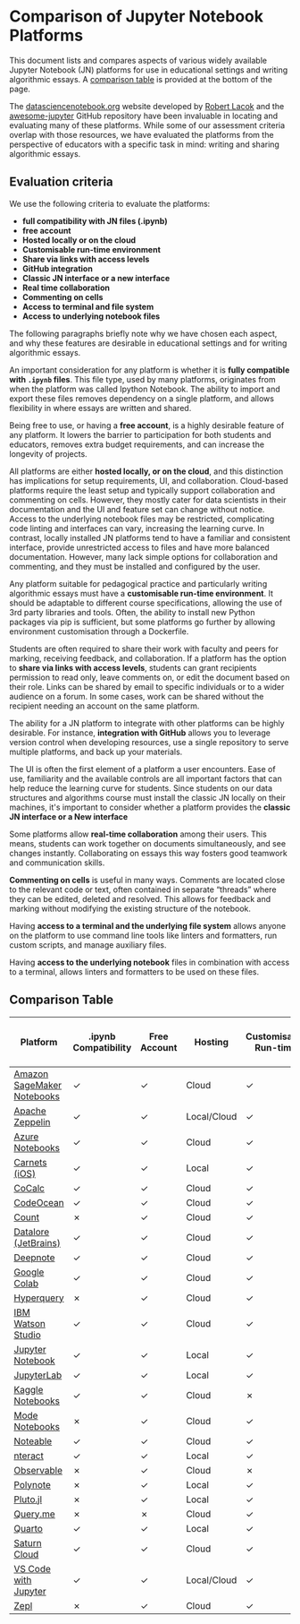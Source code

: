 # Comparison of Jupyter Notebook Platforms

This document lists and compares aspects of various widely available Jupyter
Notebook (JN) platforms for use in educational settings and writing algorithmic
essays. A [comparison table](#comparison-table) is provided at the bottom of
the page.

The [datasciencenotebook.org](https://datasciencenotebook.org/) website
developed by [Robert Lacok](https://www.linkedin.com/in/robert-lacok/) and the
[awesome-jupyter](https://github.com/markusschanta/awesome-jupyter) GitHub
repository have been invaluable in locating and evaluating many of these
platforms. While some of our assessment criteria overlap with those resources,
we have evaluated the platforms from the perspective of educators with a
specific task in mind: writing and sharing algorithmic essays. 

## Evaluation criteria

We use the following criteria to evaluate the platforms:

- **full compatibility with JN files (.ipynb)**
- **free account**
- **Hosted locally or on the cloud**
- **Customisable run-time environment**
- **Share via links with access levels**
- **GitHub integration**
- **Classic JN interface or a new interface**
- **Real time collaboration**
- **Commenting on cells**
- **Access to terminal and file system**
- **Access to underlying notebook files**

The following paragraphs briefly note why we have chosen each aspect, and why these
features are desirable in educational settings and for writing algorithmic essays.

An important consideration for any platform is whether it is **fully compatible
with `.ipynb` files**. This file type, used by many platforms, originates from
when the platform was called Ipython Notebook. The ability to import and export
these files removes dependency on a single platform, and allows flexibility in
where essays are written and shared.

Being free to use, or having a **free account**, is a highly desirable feature
of any platform. It lowers the barrier to participation for both students and
educators, removes extra budget requirements, and can increase the longevity of
projects.

All platforms are either **hosted locally, or on the cloud**, and this
distinction has implications for setup requirements, UI, and collaboration.
Cloud-based platforms require the least setup and typically support
collaboration and commenting on cells. However, they mostly cater for data
scientists in their documentation and the UI and feature set can change without
notice. Access to the underlying notebook files may be restricted, complicating
code linting and interfaces can vary, increasing the learning curve. In
contrast, locally installed JN platforms tend to have a familiar and consistent
interface, provide unrestricted access to files and have more balanced
documentation. However, many lack simple options for collaboration and
commenting, and they must be installed and configured by the user. 

Any platform suitable for pedagogical practice and particularly writing
algorithmic essays must have a **customisable run-time environment**. It should
be adaptable to different course specifications, allowing the use of 3rd party
libraries and tools. Often, the ability to install new Python packages via pip
is sufficient, but some platforms go further by allowing environment
customisation through a Dockerfile.

Students are often required to share their work with faculty and peers for
marking, receiving  feedback, and collaboration. If a platform has the option
to **share via links with access levels**, students can grant recipients
permission to read only, leave comments on, or edit the document based on their
role. Links can be shared by email to  specific individuals or to a wider
audience on a forum. In some cases, work can be shared without the recipient
needing an account on the same platform.

The ability for a JN platform to integrate with other platforms can be highly
desirable. For instance, **integration with GitHub** allows you to leverage
version control when developing resources, use a single repository to serve
multiple platforms, and back up your materials. 

The UI is often the first element of a platform a user encounters. Ease of use,
familiarity and the available controls are all important factors that can help
reduce the learning curve for students. Since students on our data structures
and algorithms course must install the classic JN locally on their machines,
it's important to consider whether a platform provides the **classic JN
interface or a New interface**

Some platforms allow **real-time collaboration** among their users. This means,
students can work together on documents simultaneously, and see changes
instantly. Collaborating on essays this way fosters good teamwork and communication
skills.

**Commenting on cells** is useful in many ways. Comments are located close to
the relevant code or text, often contained in separate “threads” where they can
be edited, deleted and resolved. This allows for feedback and marking without
modifying the existing structure of the notebook.

Having **access to a terminal and the underlying file system** allows anyone on
the platform to use command line tools like linters and formatters, run custom
scripts, and manage auxiliary files.

Having **access to the underlying notebook** files in combination with access
to a terminal, allows linters and formatters to be used on these files.

## Comparison Table

| Platform                     | .ipynb Compatibility | Free Account | Hosting       | Customisable Run-time | Share via Links | GitHub Integration | Interface     | Real-time Collaboration | Commenting on Cells | Terminal & File System Access | Access to Notebook Files |
|------------------------------|----------------------|--------------|---------------|-----------------------|-----------------|--------------------|---------------|-------------------------|----------------------|-------------------------------|--------------------------|
| [Amazon SageMaker Notebooks](https://aws.amazon.com/sagemaker/notebooks/) | ✓                    | ✓            | Cloud         | ✓                     | ✓               | ✓                  | New           | ✓                       | ✓                    | ✓                             | ✓                        |
| [Apache Zeppelin](https://zeppelin.apache.org/)              | ✓                    | ✓            | Local/Cloud   | ✓                     | ✓               | ✓                  | New           | ✓                       | ✓                    | ✓                             | ✓                        |
| [Azure Notebooks](https://notebooks.azure.com/)              | ✓                    | ✓            | Cloud         | ✓                     | ✓               | ✓                  | New           | ✓                       | ✓                    | ✗                             | ✗                        |
| [Carnets (iOS)](https://holzschu.github.io/Carnets_Jupyter/)                | ✓                    | ✓            | Local         | ✓                     | ✗               | ✗                  | Classic       | ✗                       | ✗                    | ✓                             | ✓                        |
| [CoCalc](https://cocalc.com/)                       | ✓                    | ✓            | Cloud         | ✓                     | ✓               | ✓                  | New           | ✓                       | ✓                    | ✓                             | ✓                        |
| [CodeOcean](https://codeocean.com/)                    | ✓                    | ✓            | Cloud         | ✓                     | ✓               | ✓                  | New           | ✓                       | ✓                    | ✓                             | ✓                        |
| [Count](https://count.co/)                        | ✗                    | ✓            | Cloud         | ✓                     | ✓               | ✓                  | New           | ✓                       | ✓                    | ✗                             | ✗                        |
| [Datalore (JetBrains)](https://www.jetbrains.com/datalore/)         | ✓                    | ✓            | Cloud         | ✓                     | ✓               | ✓                  | New           | ✓                       | ✓                    | ✓                             | ✓                        |
| [Deepnote](https://deepnote.com/)                     | ✓                    | ✓            | Cloud         | ✓                     | ✓               | ✓                  | New           | ✓                       | ✓                    | ✓                             | ✓                        |
| [Google Colab](https://colab.research.google.com/)                 | ✓                    | ✓            | Cloud         | ✓                     | ✓               | ✓                  | New           | ✓                       | ✓                    | ✗                             | ✗                        |
| [Hyperquery](https://hyperquery.io/)                   | ✗                    | ✓            | Cloud         | ✓                     | ✓               | ✓                  | New           | ✓                       | ✓                    | ✗                             | ✗                        |
| [IBM Watson Studio](https://www.ibm.com/cloud/watson-studio)            | ✓                    | ✓            | Cloud         | ✓                     | ✓               | ✓                  | New           | ✓                       | ✓                    | ✗                             | ✗                        |
| [Jupyter Notebook](https://jupyter.org/)             | ✓                    | ✓            | Local         | ✓                     | ✗               | ✓                  | Classic       | ✗                       | ✗                    | ✓                             | ✓                        |
| [JupyterLab](https://jupyter.org/)                   | ✓                    | ✓            | Local         | ✓                     | ✗               | ✓                  | New           | ✓                       | ✗                    | ✓                             | ✓                        |
| [Kaggle Notebooks](https://www.kaggle.com/kernels)             | ✓                    | ✓            | Cloud         | ✗                     | ✓               | ✓                  | New           | ✓                       | ✓                    | ✗                             | ✗                        |
| [Mode Notebooks](https://mode.com/notebooks/)               | ✗                    | ✓            | Cloud         | ✓                     | ✓               | ✓                  | New           | ✓                       | ✓                    | ✗                             | ✗                        |
| [Noteable](https://noteable.io/)                     | ✓                    | ✓            | Cloud         | ✓                     | ✓               | ✓                  | New           | ✓                       | ✓                    | ✗                             | ✗                        |
| [nteract](https://nteract.io/)                      | ✓                    | ✓            | Local         | ✓                     | ✗               | ✓                  | Classic       | ✗                       | ✗                    | ✓                             | ✓                        |
| [Observable](https://observablehq.com/)                   | ✗                    | ✓            | Cloud         | ✗                     | ✓               | ✗                  | New           | ✓                       | ✓                    | ✗                             | ✗                        |
| [Polynote](https://polynote.org/)                     | ✗                    | ✓            | Local         | ✓                     | ✓               | ✓                  | New           | ✓                       | ✓                    | ✓                             | ✓                        |
| [Pluto.jl](https://plutojl.org/)                     | ✗                    | ✓            | Local         | ✓                     | ✗               | ✗                  | New           | ✗                       | ✗                    | ✓                             | ✓                        |
| [Query.me](https://query.me/)                     | ✗                    | ✗            | Cloud         | ✓                     | ✓               | ✓                  | New           | ✓                       | ✓                    | ✗                             | ✗                        |
| [Quarto](https://quarto.org/)                       | ✓                    | ✓            | Local         | ✓                     | ✗               | ✓                  | Classic       | ✗                       | ✗                    | ✓                             | ✓                        |
| [Saturn Cloud](https://saturncloud.io/)                 | ✓                    | ✓            | Cloud         | ✓                     | ✓               | ✓                  | New           | ✓                       | ✓                    | ✓                             | ✓                        |
| [VS Code with Jupyter](https://code.visualstudio.com/docs/datascience/jupyter-notebooks)         | ✓                    | ✓            | Local/Cloud   | ✓                     | ✗               | ✓                  | Classic/New   | ✓                       | ✓                    | ✓                             | ✓                        |
| [Zepl](https://www.zepl.com/)                         | ✗                    | ✓            | Cloud         | ✓                     | ✓               | ✓                  | New           | ✓                       | ✓                    | ✗                             | ✗                        |